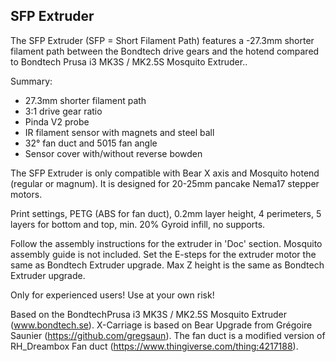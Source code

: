 ## SFP Extruder

The SFP Extruder (SFP = Short Filament Path) features a -27.3mm shorter filament path between the Bondtech drive gears and the hotend compared to Bondtech Prusa i3 MK3S / MK2.5S Mosquito Extruder..

Summary:
- 27.3mm shorter filament path 
- 3:1 drive gear ratio 
- Pinda V2 probe
- IR filament sensor with magnets and steel ball
- 32° fan duct and 5015 fan angle
- Sensor cover with/without reverse bowden

The SFP Extruder is only compatible with Bear X axis and Mosquito hotend (regular or magnum).
It is designed for 20-25mm pancake Nema17 stepper motors.

Print settings, PETG (ABS for fan duct), 0.2mm layer height, 4 perimeters, 5 layers for bottom and top, min. 20% Gyroid infill, no supports.

Follow the assembly instructions for the extruder in 'Doc' section. Mosquito assembly guide is not included. Set the E-steps for the extruder motor the same as Bondtech Extruder upgrade.
Max Z height is the same as Bondtech Extruder upgrade.

Only for experienced users! Use at your own risk!


Based on the BondtechPrusa i3 MK3S / MK2.5S Mosquito Extruder  (www.bondtech.se).
X-Carriage is based on Bear Upgrade from Grégoire Saunier (https://github.com/gregsaun).
The fan duct is a modified version of RH_Dreambox Fan duct (https://www.thingiverse.com/thing:4217188).

